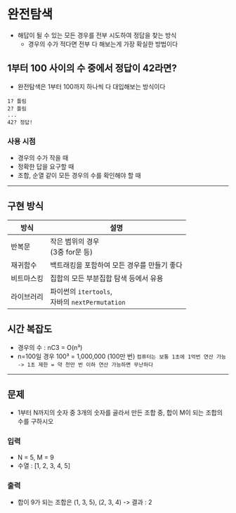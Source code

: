 # 완전탐색
+ 해답이 될 수 있는 모든 경우를 전부 시도하여 정답을 찾는 방식
  + 경우의 수가 적다면 전부 다 해보는게 가장 확실한 방법이다
## 1부터 100 사이의 수 중에서 정답이 42라면?
+ 완전탐색은 1부터 100까지 하나씩 다 대입해보는 방식이다
```
1? 틀림
2? 틀림
...
42? 정답!
```
### 사용 시점
+ 경우의 수가 작을 때
+ 정확한 답을 요구할 때
+ 조합, 순열 같이 모든 경우의 수를 확인해야 할 때
---
## 구현 방식
| 방식 | 설명 |
| --- | --- |
| 반복문 | 작은 범위의 경우<br>(3중 for문 등) |
| 재귀함수 | 백트래킹을 포함하여 모든 경우를 만들기 좋다 |
| 비트마스킹 | 집합의 모든 부분집합 탐색 등에서 유용 |
| 라이브러리 | 파이썬의 `itertools`,<br>자바의 `nextPermutation` |

## 시간 복잡도
+ 경우의 수 : nC3 = O(n³)
+ n=100일 경우 100³ = 1,000,000 (100만 번)
`컴퓨터는 보통 1초에 1억번 연산 가능 -> 1초 제한 = 약 천만 번 이하 연산 가능하면 무난하다`
---
## 문제
+ 1부터 N까지의 숫자 중 3개의 숫자를 골라서 만든 조합 중, 합이 M이 되는 조합의 수를 구하시오
### 입력
+ N = 5, M = 9
+ 수열 : [1, 2, 3, 4, 5]
### 출력
+ 합이 9가 되는 조합은 (1, 3, 5), (2, 3, 4) -> 결과 : 2